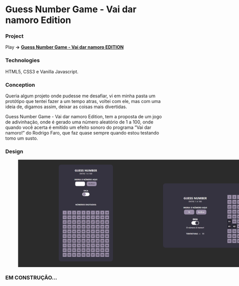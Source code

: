 # Guess Number Game - Vai dar namoro Edition

### Project

<p>Play <strong>-></strong> <a href="https://brunotznr.github.io/guessNumber-game/" target="_blank"><strong>Guess Number Game - Vai dar namoro EDITION</strong></a></p>

### Technologies

<p>HTML5, CSS3 e Vanilla Javascript.</p>

### Conception

<p>Queria algum projeto onde pudesse me desafiar, vi em minha pasta um protótipo que tentei fazer a um tempo atras, 
voltei com ele, mas com uma ideia de, digamos assim, deixar as coisas mais divertidas.</p>
<p>Guess Number Game - Vai dar namoro Edition, tem a proposta de um jogo de adivinhação, 
onde é gerado uma número aleatório de 1 a 100, onde quando você acerta é emitido um efeito sonoro do 
programa ”Vai dar namoro!” do Rodrigo Faro, que faz quase sempre quando estou testando tomo um susto.</p>

### Design

<figure style="display: flex;">
  <img src="./assets/img/guessNumber1.png" alt="Design 01"/>
  <img src="./assets/img/guessNumber3.png" alt="Design 02"/>
  <img src="./assets/img/guessNumber4.png" alt="Design 03"/>
  <img src="./assets/img/guessNumber3.png" alt="Design 04"/>
</figure>

### EM CONSTRUÇÃO...
